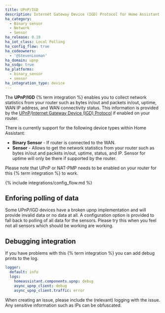 ```yaml
---
title: UPnP/IGD
description: Internet Gateway Device (IGD) Protocol for Home Assistant.
ha_category:
  - Binary sensor
  - Network
  - Sensor
ha_release: 0.18
ha_iot_class: Local Polling
ha_config_flow: true
ha_codeowners:
  - '@StevenLooman'
ha_domain: upnp
ha_ssdp: true
ha_platforms:
  - binary_sensor
  - sensor
ha_integration_type: device
---
```


The **UPnP/IGD** {% term integration %} enables you to collect network statistics from your router such as bytes in/out and packets in/out, uptime, WAN IP address, and WAN connectivity status. This information is provided by the [UPnP](https://en.wikipedia.org/wiki/Universal_Plug_and_Play)/[Internet Gateway Device (IGD) Protocol](https://en.wikipedia.org/wiki/Internet_Gateway_Device_Protocol) if enabled on your router.

There is currently support for the following device types within Home Assistant:

- **Binary Sensor** - If router is connected to the WAN.
- **Sensor** - Allows to get the network statistics from your router such as bytes in/out and packets in/out, uptime, status, and IP. Sensor for uptime will only be there if supported by the router.

Please note that UPnP or NAT-PMP needs to be enabled on your router for this {% term integration %} to work.

{% include integrations/config_flow.md %}

## Enforing polling of data

Some UPnP/IGD devices have a broken upnp implementation and will provide invalid data or no data at all. A configuration option is provided to fall back to polling of all data for the sensors. Please try this when you feel not all sensors which should be working are working.

## Debugging integration

If you have problems with this {% term integration %} you can add debug prints to the log.

```yaml
logger:
  default: info
  logs:
    homeassistant.components.upnp: debug
    async_upnp_client: debug
    async_upnp_client.traffic: error
```

When creating an issue, please include the (relevant) logging with the issue. Any sensitive information such as IPs can be obfuscated.
